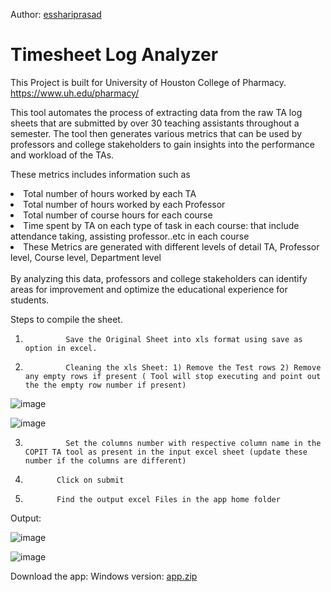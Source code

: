 Author:  [esshariprasad](https://github.com/esshariprasad)
# Timesheet Log Analyzer
This Project is built for University of Houston College of Pharmacy.
https://www.uh.edu/pharmacy/

This tool automates the process of extracting data from the raw TA log sheets that are submitted by over 30 teaching assistants throughout a semester. 
The tool then generates various metrics that can be used by professors and college stakeholders to gain insights into the performance and workload of the TAs. 

These metrics includes information such as 

<li>Total number of hours worked by each TA</li>
<li>Total number of hours worked by each Professor</li>
<li>Total number of course hours for each course</li>
<li> Time spent by TA on each type of task in each course: that include attendance taking, assisting professor..etc in each course</li>
<li> These Metrics are generated with different levels of detail TA, Professor level, Course level, Department level</li>

<br>
By analyzing this data, professors and college stakeholders can identify areas for improvement and optimize the educational experience for students.



 
Steps to compile the sheet.
 
1)              Save the Original Sheet into xls format using save as option in excel.
 
2)              Cleaning the xls Sheet: 1) Remove the Test rows 2) Remove any empty rows if present ( Tool will stop executing and point out the the empty row number if present)

![image](https://user-images.githubusercontent.com/19888725/227493680-88b725d2-1cbc-4c68-800a-f92fae42c115.png)

 ![image](https://user-images.githubusercontent.com/19888725/227493716-1ddf95ae-d3da-42b1-b0dd-554423fddf3c.png)

 
3)              Set the columns number with respective column name in the COPIT TA tool as present in the input excel sheet (update these number if the columns are different)
 
 
 
4)            Click on submit
 
5)            Find the output excel Files in the app home folder
 
 
 
Output:
 
 
 ![image](https://user-images.githubusercontent.com/19888725/227493763-6c037b06-27c5-4b5b-b8d4-f173a3c67d19.png)

 
 

 ![image](https://user-images.githubusercontent.com/19888725/227493819-7659a2c2-3172-4801-ab2a-3e7a3b6b57cc.png)

 

Download the app: 
Windows version: [app.zip](https://drive.google.com/file/d/1mRMLqY4XeVuYleD1aAz3luuITUT_4yxH/view?usp=share_link)



